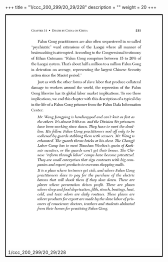 +++
title = "1/ccc_200_299/20_29/228"
description = ""
weight = 20
+++

<table style="border:2px solid black;max-width:800px;max-height:800px;" 
><tr><td><img class="center-fit-jpg"
src="/jpg_/out_jpg_dbc_228.jpg"  >1/ccc_200_299/20_29/228</img></td></tr></table>